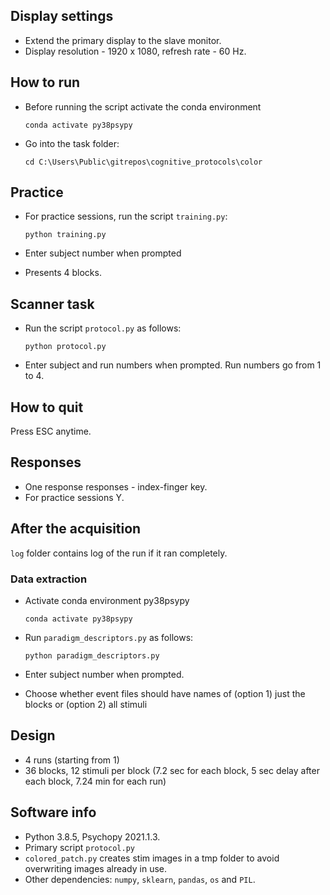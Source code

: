 ## Display settings

* Extend the primary display to the slave monitor.
* Display resolution - 1920 x 1080, refresh rate - 60 Hz.

## How to run

* Before running the script activate the conda environment
	
	```
	conda activate py38psypy
	```

* Go into the task folder:
	
	```
	cd C:\Users\Public\gitrepos\cognitive_protocols\color
	```

## Practice

* For practice sessions, run the script `training.py`:

	```
	python training.py
	```

* Enter subject number when prompted

* Presents 4 blocks.

## Scanner task

* Run the script `protocol.py` as follows:
	
	```
	python protocol.py
	```

* Enter subject and run numbers when prompted. Run numbers go from 1 to 4.

## How to quit

Press ESC anytime.

## Responses

* One response responses - index-finger key.
* For practice sessions Y.

## After the acquisition

`log` folder contains log of the run if it ran completely.  

### Data extraction

* Activate conda environment py38psypy 
	
	```
    conda activate py38psypy
	```

* Run `paradigm_descriptors.py` as follows:

	```
    python paradigm_descriptors.py
	```
	
* Enter subject number when prompted.

* Choose whether event files should have names of (option 1) just the blocks or (option 2) all stimuli

## Design

* 4 runs (starting from 1)
* 36 blocks, 12 stimuli per block (7.2 sec for each block, 5 sec delay after each block, 7.24 min for each run)

## Software info

* Python 3.8.5, Psychopy 2021.1.3.
* Primary script `protocol.py`
* `colored_patch.py` creates stim images in a tmp folder to avoid overwriting images already in use.
* Other dependencies: `numpy`, `sklearn`, `pandas`, `os` and `PIL`.
